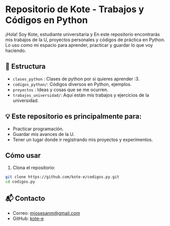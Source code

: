 # Repositorio de Kote - Trabajos y Códigos en Python
¡Hola! Soy Kote, estudiante universitaria y  En este repositorio encontrarás mis trabajos de la U, proyectos personales y códigos de práctica en Python.
Lo uso como mi espacio para aprender, practicar y guardar lo que voy haciendo.

## 📁 Estructura

- `clases_python` : Clases de python por si quieres aprender :3.
- `codigos_python/`: Códigos diversos en Python, ejemplos.
- `proyectos` : Ideas y cosas que se me ocurren.
- `trabajos_universidad/`: Aquí están mis trabajos y ejercicios de la universidad.

## 💡 Este repositorio es principalmente para:

- Practicar programación.
- Guardar mis avances de la U.
- Tener un lugar donde ir registrando mis proyectos y experimentos.

##  Cómo usar

1. Clona el repositorio:
```bash
git clone https://github.com/kote-e/codigos.py.git
cd codigos.py
```

## 📬 Contacto

- Correo: mjosesanm@gmail.com  
- GitHub: [kote-e](https://github.com/kote-e)
